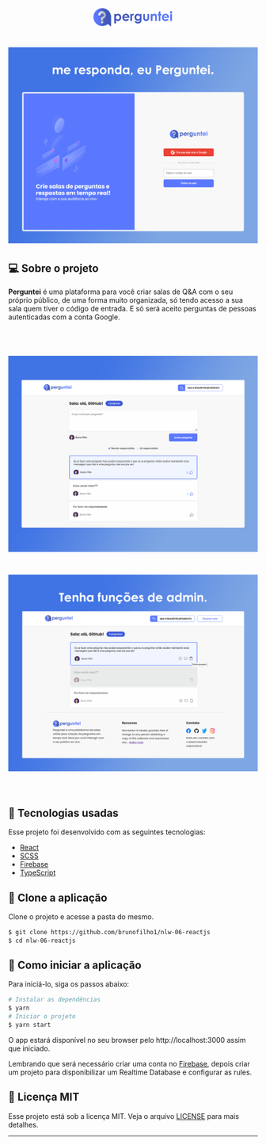 <div align="center">
  <img alt="Perguntei Logo" width="160px" src="./src/assets/images/perguntei-logo.png" />
</div>

<h1 align="center">
    <img alt="Perguntei" src=".github/perguntei-home.png" />
</h1>


## 💻 Sobre o projeto

<strong>Perguntei</strong> é uma plataforma para você criar salas de Q&A com o seu próprio público, de uma forma muito organizada, só tendo acesso a sua sala quem tiver 
o código de entrada. E só será aceito perguntas de pessoas autenticadas com a conta Google.

<br>

<h1 align="center">
    <img width="900px" alt="Perguntei" src=".github/perguntei-room.png" />
</h1>

<h1 align="center">
    <img width="900px" alt="Perguntei" src=".github/perguntei-admin-room.png" />
</h1>

<br>

## 🧪 Tecnologias usadas

Esse projeto foi desenvolvido com as seguintes tecnologias:

- [React](https://reactjs.org)
- [SCSS](https://sass-lang.com/)
- [Firebase](https://firebase.google.com/)
- [TypeScript](https://www.typescriptlang.org/)

## 📎 Clone a aplicação

Clone o projeto e acesse a pasta do mesmo.

```bash
$ git clone https://github.com/brunofilho1/nlw-06-reactjs
$ cd nlw-06-reactjs
```
## 🚀 Como iniciar a aplicação

Para iniciá-lo, siga os passos abaixo:
```bash
# Instalar as dependências
$ yarn
# Iniciar o projeto
$ yarn start
```
O app estará disponível no seu browser pelo http://localhost:3000 assim que iniciado.

Lembrando que será necessário criar uma conta no [Firebase](https://firebase.google.com/), depois criar um projeto para disponibilizar um Realtime Database e configurar as rules.

## 📝 Licença MIT

Esse projeto está sob a licença MIT. Veja o arquivo [LICENSE](LICENSE.md) para mais detalhes.

---
